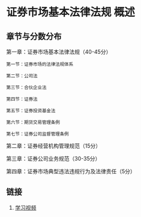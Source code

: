 # 证券市场基本法律法规 概述

## 章节与分数分布
第一章：证券市场基本法律法规（40-45分）

	第一节：证券市场的法律法规体系

	第二节：公司法

	第三节：合伙企业法

	第四节：证券法

	第五节：证券投资基金法

	第六节：期货交易管理条例

	第七节：证券公司监督管理条例

第二章：证券经营机构管理规范（15分）

第三章：证券公司业务规范（30-35分）

第四章：证券市场典型违法违规行为及法律责任（5分）


## 链接
1. [学习视频](https://www.bilibili.com/video/BV1Nb411G7oB?p=1)